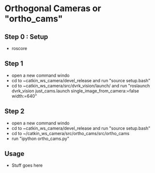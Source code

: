 # Orthogonal Cameras or "ortho_cams"

## Step 0 : Setup
* roscore

## Step 1
* open a new command windo
* cd to ~catkin_ws_camera/devel_release and run "source setup.bash"
* cd to ~catkin_ws_camera/src/dvrk_vision/launch/ and run "roslaunch dvrk_vision just_cams.launch single_image_from_camera:=false width:=640"

## Step 2
* open a new command windo
* cd to ~catkin_ws_camera/devel_release and run "source setup.bash"
* cd to  ~/catkin_ws_camera/src/ortho_cams/src/ortho_cams
* run "ipython ortho_cams.py"

## Usage
* Stuff goes here